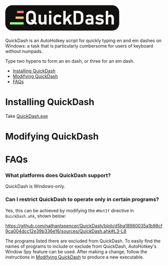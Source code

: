 
![QuickDash Logo](images/png/QuickDashLogoText.png)
---
QuickDash is an AutoHotkey script for quickly typing en and em dashes on Windows: a task that is particularly cumbersome for users of keyboard without numpads.

Type two hypens to form an en dash, or three for an em dash.

- [Installing QuickDash](#installing-quickdash)
- [Modifying QuickDash](#modifying-quickdash)
- [FAQs](#faqs)

# Installing QuickDash

Take [QuickDash.exe](QuickDash.exe)

# Modifying QuickDash

# FAQs

### What platforms does QuickDash support?

QuickDash is Windows-only.

### Can I restrict QuickDash to operate only in certain programs?

Yes, this can be achieved by modifying the `#HotIf` directive in `QuickDash.ahk`, shown below:

https://github.com/nathantspencer/QuickDash/blob/d5ba18980035a1b98cf9ca004dcc12e39b336e16/sources/QuickDash.ahk#L3-L8

The programs listed there are excluded from QuickDash. To easily find the names of programs to include or exclude from QuickDash, AutoHotkey's Window Spy feature can be used. After making a change, follow the instructions in [Modifying QuickDash](#modifying-quickdash) to produce a new executable.
